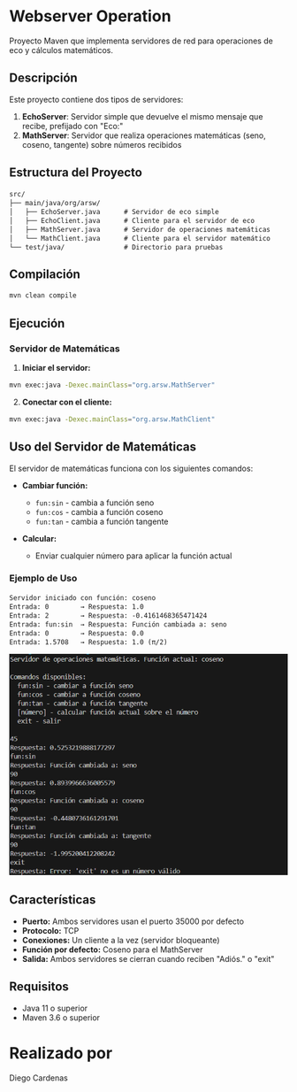 # Webserver Operation

Proyecto Maven que implementa servidores de red para operaciones de eco y cálculos matemáticos.

## Descripción

Este proyecto contiene dos tipos de servidores:

1. **EchoServer**: Servidor simple que devuelve el mismo mensaje que recibe, prefijado con "Eco:"
2. **MathServer**: Servidor que realiza operaciones matemáticas (seno, coseno, tangente) sobre números recibidos

## Estructura del Proyecto

```
src/
├── main/java/org/arsw/
│   ├── EchoServer.java      # Servidor de eco simple
│   ├── EchoClient.java      # Cliente para el servidor de eco
│   ├── MathServer.java      # Servidor de operaciones matemáticas
│   └── MathClient.java      # Cliente para el servidor matemático
└── test/java/               # Directorio para pruebas
```

## Compilación

```bash
mvn clean compile
```

## Ejecución

### Servidor de Matemáticas

1. **Iniciar el servidor:**
```bash
mvn exec:java -Dexec.mainClass="org.arsw.MathServer"
```

2. **Conectar con el cliente:**
```bash
mvn exec:java -Dexec.mainClass="org.arsw.MathClient"
```

## Uso del Servidor de Matemáticas

El servidor de matemáticas funciona con los siguientes comandos:

- **Cambiar función:**
  - `fun:sin` - cambia a función seno
  - `fun:cos` - cambia a función coseno  
  - `fun:tan` - cambia a función tangente

- **Calcular:** 
  - Enviar cualquier número para aplicar la función actual

### Ejemplo de Uso

```
Servidor iniciado con función: coseno
Entrada: 0        → Respuesta: 1.0
Entrada: 2        → Respuesta: -0.4161468365471424
Entrada: fun:sin  → Respuesta: Función cambiada a: seno
Entrada: 0        → Respuesta: 0.0
Entrada: 1.5708   → Respuesta: 1.0 (π/2)
```

![Ejemplo de uso del MathServer](/img/mathserver_example.png)

## Características

- **Puerto:** Ambos servidores usan el puerto 35000 por defecto
- **Protocolo:** TCP
- **Conexiones:** Un cliente a la vez (servidor bloqueante)
- **Función por defecto:** Coseno para el MathServer
- **Salida:** Ambos servidores se cierran cuando reciben "Adiós." o "exit"

## Requisitos

- Java 11 o superior
- Maven 3.6 o superior

# Realizado por 

Diego Cardenas